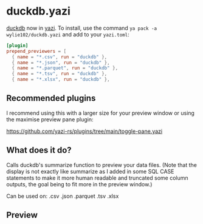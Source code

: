 
# duckdb.yazi

[duckdb](https://github.com/duckdb/duckdb) now in [yazi](https://github.com/sxyazi/yazi). To install, use the command `ya pack -a wylie102/duckdb.yazi` and add to your `yazi.toml`:

```toml
[plugin]
prepend_previewers = [
  { name = "*.csv", run = "duckdb" },
  { name = "*.json", run = "duckdb" },
  { name = "*.parquet", run = "duckdb" },
  { name = "*.tsv", run = "duckdb" },
  { name = "*.xlsx", run = "duckdb" },
```

## Recommended plugins

I recommend using this with a larger size for your preview window or using the maximise preview pane plugin:

<https://github.com/yazi-rs/plugins/tree/main/toggle-pane.yazi>

## What does it do?

Calls duckdb's summarize function to preview your data files.
(Note that the display is not exactly like summarize as I added in some SQL CASE statements to make it more human readable and truncated some column outputs, the goal being to fit more in the preview window.)

Can be used on:
.csv
.json
.parquet
.tsv
.xlsx

## Preview
